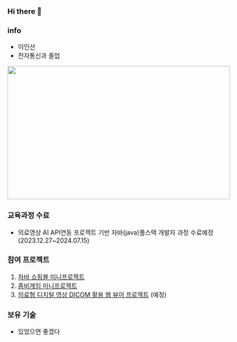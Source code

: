 ### Hi there 👋

<!--
**dlstjs7617/dlstjs7617** is a ✨ _special_ ✨ repository because its `README.md` (this file) appears on your GitHub profile.-->

### info
* 이인선
* 전자통신과 졸업
<img src= "https://i0.wp.com/learn.onemonth.com/wp-content/uploads/2017/08/1-10.png?w=845&ssl=1" width = "500" height = "300">

### 교육과정 수료
 * 의료영상 AI API연동 프로젝트 기반 자바(java)풀스택 개발자 과정 수료예정 (2023.12.27~2024.07.15)
 
### 참여 프로젝트
1. [자바 쇼핑몰 미니프로젝트](https://github.com/dlstjs7617/shop.git)
2. [좀비게임 미니프로젝트](https://github.com/dlstjs7617/zombie.git)
3. [의료형 디지털 영상 DICOM 활용 웹 뷰어 프로젝트](about:blank) (예정)

### 보유 기술
* 있었으면 좋겠다

